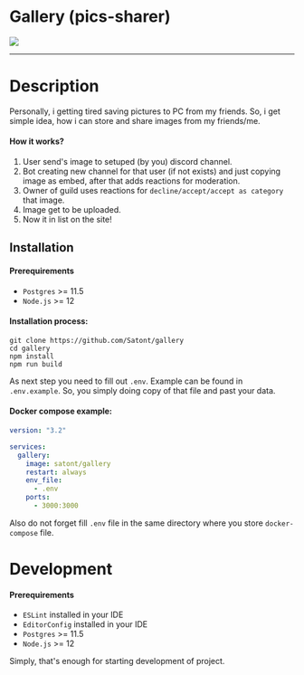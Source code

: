 # Gallery (pics-sharer)

![](https://img.shields.io/github/workflow/status/satont/gallery/Publish%20Docker/master?label=docker&style=for-the-badge)

---
# Description

Personally, i getting tired saving pictures to PC from my friends. So, i get simple idea, how i can store and share images from my friends/me.

#### How it works?

1. User send's image to setuped (by you) discord channel.
2. Bot creating new channel for that user (if not exists) and just copying image as embed, after that adds reactions for moderation.
3. Owner of guild uses reactions for `decline/accept/accept as category` that image.
4. Image get to be uploaded.
5. Now it in list on the site!

## Installation
#### Prerequirements

 - `Postgres` >= 11.5
 - `Node.js` >= 12

#### Installation process:
```shell
git clone https://github.com/Satont/gallery
cd gallery
npm install
npm run build
```

As next step you need to fill out `.env`. Example can be found in `.env.example`. So, you simply doing copy of that file and past your data.

#### Docker compose example:
```yml
version: "3.2"

services:
  gallery:
    image: satont/gallery
    restart: always
    env_file:
      - .env
    ports:
      - 3000:3000
```

Also do not forget fill `.env` file in the same directory where you store `docker-compose` file.

# Development

#### Prerequirements

 - `ESLint` installed in your IDE
 - `EditorConfig` installed in your IDE
 - `Postgres` >= 11.5
 - `Node.js` >= 12


 Simply, that's enough for starting development of project.
